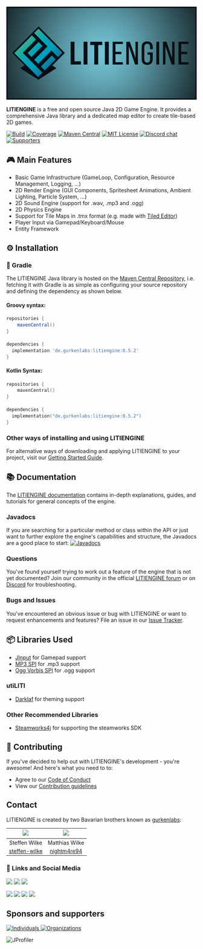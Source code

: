 ![LITIENGINE Logo](core/src/main/resources/litiengine-banner.png "LITIENGINE Logo")

**LITIENGINE** is a free and open source Java 2D Game Engine. It provides a comprehensive Java library and a dedicated map editor to create tile-based 2D games.

[![Build](https://github.com/gurkenlabs/litiengine/actions/workflows/build.yml/badge.svg)](https://github.com/gurkenlabs/litiengine/actions/workflows/build.yml)
[![Coverage](https://sonarcloud.io/api/project_badges/measure?project=de.gurkenlabs%3Alitiengine&metric=coverage)](https://sonarcloud.io/dashboard?id=de.gurkenlabs%3Alitiengine)
[![Maven Central](https://img.shields.io/maven-central/v/de.gurkenlabs/litiengine.svg?style=flat)](https://maven-badges.herokuapp.com/maven-central/de.gurkenlabs/litiengine)
[![MIT License](https://img.shields.io/github/license/gurkenlabs/litiengine?style=flat)](https://github.com/gurkenlabs/litiengine/blob/master/LICENSE)
[![Discord chat](https://img.shields.io/discord/326074836508213258?style=flat&logo=discord)](https://discord.gg/rRB9cKD)
[![Supporters](https://img.shields.io/opencollective/all/litiengine?label=supporters&style=flat)](https://opencollective.com/litiengine)

## :video_game: Main Features

* Basic Game Infrastructure (GameLoop, Configuration, Resource Management, Logging, ...)
* 2D Render Engine (GUI Components, Spritesheet Animations, Ambient Lighting, Particle System, ...)
* 2D Sound Engine (support for .wav, .mp3 and .ogg)
* 2D Physics Engine
* Support for Tile Maps in .tmx format (e.g. made with [Tiled Editor](http://www.mapeditor.org/))
* Player Input via Gamepad/Keyboard/Mouse
* Entity Framework

## :gear: Installation

### :elephant: Gradle
The LITIENGINE Java library is hosted on the [Maven Central Repository](https://search.maven.org/artifact/de.gurkenlabs/litiengine), i.e. fetching it with Gradle is as simple as configuring your source repository and defining the dependency as shown below.
#### Groovy syntax:
```groovy
repositories {
    mavenCentral()
}

dependencies {
  implementation 'de.gurkenlabs:litiengine:0.5.2'
}
```

#### Kotlin Syntax:
```kotlin
repositories {
    mavenCentral()
}

dependencies {
  implementation("de.gurkenlabs:litiengine:0.5.2")
}
```
### Other ways of installing and using LITIENGINE
For alternative ways of downloading and applying LITIENGINE to your project, visit our [Getting Started Guide](https://litiengine.com/docs/getting-started/).

## :books: Documentation
The [LITIENGINE documentation](https://litiengine.com/docs/) contains in-depth explanations, guides, and tutorials for general concepts of the engine.
### Javadocs
If you are searching for a particular method or class within the API or just want to further explore the engine's capabilities and structure, the Javadocs are a good place to start:
[![Javadocs](http://www.javadoc.io/badge/de.gurkenlabs/litiengine.svg)](https://litiengine.com/api/) 
### Questions
You've found yourself trying to work out a feature of the engine that is not yet documented?
Join our community in the official [LITIENGINE forum](https://forum.litiengine.com/) or on [Discord](https://discord.gg/rRB9cKD) for troubleshooting.

### Bugs and Issues
You've encountered an obvious issue or bug with LITIENGINE or want to request enhancements and features? File an issue in our [Issue Tracker](https://github.com/gurkenlabs/litiengine/issues).

## :package: Libraries Used

* [JInput](https://github.com/jinput/jinput) for Gamepad support
* [MP3 SPI](https://mvnrepository.com/artifact/com.googlecode.soundlibs/mp3spi/1.9.5.4) for .mp3 support
* [Ogg Vorbis SPI](https://mvnrepository.com/artifact/com.googlecode.soundlibs/vorbisspi/1.0.3.3) for .ogg support

### utiLITI 
* [Darklaf](https://github.com/weisJ/darklaf) for theming support

### Other Recommended Libraries
* [Steamworks4j](https://github.com/code-disaster/steamworks4j) for supporting the steamworks SDK

## :handshake: Contributing
If you've decided to help out with LITIENGINE's development - you're awesome!
And here's what you need to to:
* Agree to our [Code of Conduct](https://github.com/gurkenlabs/litiengine/blob/master/CODE_OF_CONDUCT.md)
* View our [Contribution guidelines](https://github.com/gurkenlabs/litiengine/blob/master/CONTRIBUTING.md)

## Contact

LITIENGINE is created by two Bavarian brothers known as [gurkenlabs](https://gurkenlabs.de/):

| ![](https://avatars.githubusercontent.com/u/7015370?s=64) | ![](https://avatars.githubusercontent.com/u/26114385?s=64) |
| :-----------: | :------------: |
| Steffen Wilke | Matthias Wilke |
| [steffen-wilke](https://github.com/steffen-wilke) | [nightm4re94](https://github.com/nightm4re94) |

### :speech_balloon: Links and Social Media
[![](https://img.shields.io/badge/website-litiengine.com-00a5bc)](https://litiengine.com)
[![](https://img.shields.io/badge/forum-forum.litiengine.com-00a5bc)](https://forum.litiengine.com)
[![](https://img.shields.io/badge/mail-info%40litiengine.com-00a5bc)](mailto:info@litiengine.com?subject=[LITIENGINE])

[![](https://img.shields.io/badge/twitter-%40gurkenlabs-51963a?style=social&logo=twitter)](https://twitter.com/gurkenlabs)
[![](https://img.shields.io/badge/instagram-%40gurkenlabs-51963a?style=social&logo=instagram)](https://www.instagram.com/gurkenlabs)
[![](https://img.shields.io/badge/facebook-gurkenlabsofficial-51963a?style=social&logo=facebook)](https://www.facebook.com/gurkenlabsofficial)
[![](https://img.shields.io/badge/youtube-gurkenlabs-51963a?style=social&logo=youtube)](https://www.youtube.com/channel/UCN7-9zYTxip_Hl1LvCQ8RBA)

## Sponsors and supporters
[![Individuals](https://opencollective.com/litiengine/individuals.svg?button=false) ![Organizations](https://opencollective.com/litiengine/organizations.svg) ](https://opencollective.com/litiengine#support)

![JProfiler](https://litiengine.com/wp-content/uploads/2022/01/xjprofiler_large.png.pagespeed.ic.uajXHJCvPb.webp)
